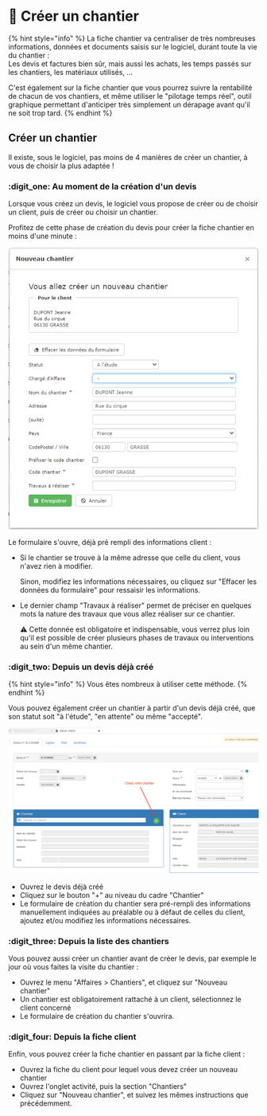 # 📎 Créer un chantier

{% hint style="info" %}
La fiche chantier  va centraliser de très nombreuses informations, données et documents saisis sur le logiciel, durant toute la vie du chantier :\
Les devis et factures bien sûr, mais aussi les achats, les temps passés sur les chantiers, les matériaux utilisés, ...

C'est également sur la fiche chantier que vous pourrez suivre la rentabilité de chacun de vos chantiers, et même utiliser le "pilotage temps réel", outil graphique permettant d'anticiper très simplement un dérapage avant qu'il ne soit trop tard.
{% endhint %}

## Créer un chantier



Il existe, sous le logiciel, pas moins de 4 manières de créer un chantier, à vous de choisir la plus adaptée !



### :digit_one: Au moment de la création d'un devis

Lorsque vous créez un devis, le logiciel vous propose de créer ou de choisir un client, puis de créer ou choisir un chantier.

Profitez de cette phase de création du devis pour créer la fiche chantier en moins d'une minute :

![](<../../.gitbook/assets/image (18).png>)

Le formulaire s'ouvre, déjà pré rempli des informations client :

*   Si le chantier se trouve à la même adresse que celle du client, vous n'avez rien à modifier.

    Sinon, modifiez les informations nécessaires, ou cliquez sur "Effacer les données du formulaire" pour ressaisir les informations.


*   Le dernier champ "Travaux à réaliser" permet de préciser en quelques mots la nature des travaux que vous allez réaliser sur ce chantier.

    :warning: Cette donnée est obligatoire et indispensable, vous verrez plus loin qu'il est possible de créer plusieurs phases de travaux ou interventions au sein d'un même chantier.



### :digit_two: Depuis un devis déjà créé

{% hint style="info" %}
Vous êtes nombreux à utiliser cette méthode.
{% endhint %}

Vous pouvez également créer un chantier à partir d'un devis déjà créé, que son statut soit "à l'étude", "en attente" ou même "accepté".

![](../../.gitbook/assets/screenshot-60-copie-.png)

* Ouvrez le devis déjà créé
* Cliquez sur le bouton "+" au niveau du cadre "Chantier"
*   Le formulaire de création du chantier sera pré-rempli des informations manuellement indiquées au préalable ou à défaut de celles du client, ajoutez et/ou modifiez les informations nécessaires.



### :digit_three: Depuis la liste des chantiers

Vous pouvez aussi créer un chantier avant de créer le devis, par exemple le jour où vous faites la visite du chantier :

* Ouvrez le menu "Affaires > Chantiers", et cliquez sur "Nouveau chantier"
* Un chantier est obligatoirement rattaché à un client, sélectionnez le client concerné
*   Le formulaire de création du chantier s'ouvrira.



### :digit_four: Depuis la fiche client

Enfin, vous pouvez créer la fiche chantier en passant par la fiche client :

* Ouvrez la fiche du client pour lequel vous devez créer un nouveau chantier
* Ouvrez l'onglet activité, puis la section "Chantiers"
*   Cliquez sur "Nouveau chantier", et suivez les mêmes instructions que précédemment.

